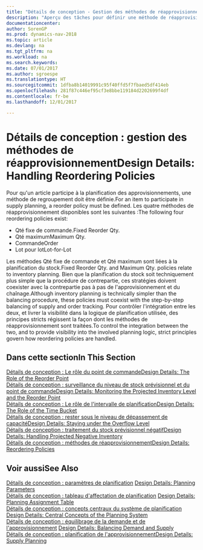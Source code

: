 ```yaml
---
title: "Détails de conception - Gestion des méthodes de réapprovisionnement"
description: "Aperçu des tâches pour définir une méthode de réapprovisionnement dans la planification des approvisionnements."
documentationcenter: 
author: SorenGP
ms.prod: dynamics-nav-2018
ms.topic: article
ms.devlang: na
ms.tgt_pltfrm: na
ms.workload: na
ms.search.keywords: 
ms.date: 07/01/2017
ms.author: sgroespe
ms.translationtype: HT
ms.sourcegitcommit: 1dfba8b14019991c95f40ffd5f7fbaed5df414eb
ms.openlocfilehash: 281f87c446ef95cf3e8bbe119184d2202699f4df
ms.contentlocale: fr-be
ms.lasthandoff: 12/01/2017

---
```

# <a name="design-details-handling-reordering-policies"></a><span data-ttu-id="75ca4-103">Détails de conception : gestion des méthodes de réapprovisionnement</span><span class="sxs-lookup"><span data-stu-id="75ca4-103">Design Details: Handling Reordering Policies</span></span>
<span data-ttu-id="75ca4-104">Pour qu'un article participe à la planification des approvisionnements, une méthode de regroupement doit être définie.</span><span class="sxs-lookup"><span data-stu-id="75ca4-104">For an item to participate in supply planning, a reorder policy must be defined.</span></span> <span data-ttu-id="75ca4-105">Les quatre méthodes de réapprovisionnement disponibles sont les suivantes :</span><span class="sxs-lookup"><span data-stu-id="75ca4-105">The following four reordering policies exist:</span></span>  
  
* <span data-ttu-id="75ca4-106">Qté fixe de commande.</span><span class="sxs-lookup"><span data-stu-id="75ca4-106">Fixed Reorder Qty.</span></span>  
* <span data-ttu-id="75ca4-107">Qté maximum</span><span class="sxs-lookup"><span data-stu-id="75ca4-107">Maximum Qty.</span></span>  
* <span data-ttu-id="75ca4-108">Commande</span><span class="sxs-lookup"><span data-stu-id="75ca4-108">Order</span></span>  
* <span data-ttu-id="75ca4-109">Lot pour lot</span><span class="sxs-lookup"><span data-stu-id="75ca4-109">Lot-for-Lot</span></span>  
  
<span data-ttu-id="75ca4-110">Les méthodes Qté fixe de commande et Qté maximum sont liées à la planification du stock.</span><span class="sxs-lookup"><span data-stu-id="75ca4-110">Fixed Reorder Qty. and Maximum Qty. policies relate to inventory planning.</span></span> <span data-ttu-id="75ca4-111">Bien que la planification du stock soit techniquement plus simple que la procédure de contrepartie, ces stratégies doivent coexister avec la contrepartie pas à pas de l'approvisionnement et du chaînage.</span><span class="sxs-lookup"><span data-stu-id="75ca4-111">Although inventory planning is technically simpler than the balancing procedure, these policies must coexist with the step-by-step balancing of supply and order tracking.</span></span> <span data-ttu-id="75ca4-112">Pour contrôler l'intégration entre les deux, et livrer la visibilité dans la logique de planification utilisée, des principes stricts régissent la façon dont les méthodes de réapprovisionnement sont traitées.</span><span class="sxs-lookup"><span data-stu-id="75ca4-112">To control the integration between the two, and to provide visibility into the involved planning logic, strict principles govern how reordering policies are handled.</span></span>  
  
## <a name="in-this-section"></a><span data-ttu-id="75ca4-113">Dans cette section</span><span class="sxs-lookup"><span data-stu-id="75ca4-113">In This Section</span></span>  
[<span data-ttu-id="75ca4-114">Détails de conception : Le rôle du point de commande</span><span class="sxs-lookup"><span data-stu-id="75ca4-114">Design Details: The Role of the Reorder Point</span></span>](design-details-the-role-of-the-reorder-point.md)  
[<span data-ttu-id="75ca4-115">Détails de conception : surveillance du niveau de stock prévisionnel et du point de commande</span><span class="sxs-lookup"><span data-stu-id="75ca4-115">Design Details: Monitoring the Projected Inventory Level and the Reorder Point</span></span>](design-details-monitoring-the-projected-inventory-level-and-the-reorder-point.md)  
[<span data-ttu-id="75ca4-116">Détails de conception : Le rôle de l'intervalle de planification</span><span class="sxs-lookup"><span data-stu-id="75ca4-116">Design Details: The Role of the Time Bucket</span></span>](design-details-the-role-of-the-time-bucket.md)  
[<span data-ttu-id="75ca4-117">Détails de conception : rester sous le niveau de dépassement de capacité</span><span class="sxs-lookup"><span data-stu-id="75ca4-117">Design Details: Staying under the Overflow Level</span></span>](design-details-staying-under-the-overflow-level.md)  
[<span data-ttu-id="75ca4-118">Détails de conception : traitement du stock prévisionnel négatif</span><span class="sxs-lookup"><span data-stu-id="75ca4-118">Design Details: Handling Projected Negative Inventory</span></span>](design-details-handling-projected-negative-inventory.md)  
[<span data-ttu-id="75ca4-119">Détails de conception : méthodes de réapprovisionnement</span><span class="sxs-lookup"><span data-stu-id="75ca4-119">Design Details: Reordering Policies</span></span>](design-details-reordering-policies.md)  
  
## <a name="see-also"></a><span data-ttu-id="75ca4-120">Voir aussi</span><span class="sxs-lookup"><span data-stu-id="75ca4-120">See Also</span></span>  
<span data-ttu-id="75ca4-121">[Détails de conception : paramètres de planification](design-details-planning-parameters.md) </span><span class="sxs-lookup"><span data-stu-id="75ca4-121">[Design Details: Planning Parameters](design-details-planning-parameters.md) </span></span>  
<span data-ttu-id="75ca4-122">[Détails de conception : tableau d'affectation de planification](design-details-planning-assignment-table.md) </span><span class="sxs-lookup"><span data-stu-id="75ca4-122">[Design Details: Planning Assignment Table](design-details-planning-assignment-table.md) </span></span>  
<span data-ttu-id="75ca4-123">[Détails de conception : concepts centraux du système de planification](design-details-central-concepts-of-the-planning-system.md) </span><span class="sxs-lookup"><span data-stu-id="75ca4-123">[Design Details: Central Concepts of the Planning System](design-details-central-concepts-of-the-planning-system.md) </span></span>  
<span data-ttu-id="75ca4-124">[Détails de conception : équilibrage de la demande et de l'approvisionnement](design-details-balancing-demand-and-supply.md) </span><span class="sxs-lookup"><span data-stu-id="75ca4-124">[Design Details: Balancing Demand and Supply](design-details-balancing-demand-and-supply.md) </span></span>  
[<span data-ttu-id="75ca4-125">Détails de conception : planification de l'approvisionnement</span><span class="sxs-lookup"><span data-stu-id="75ca4-125">Design Details: Supply Planning</span></span>](design-details-supply-planning.md)
